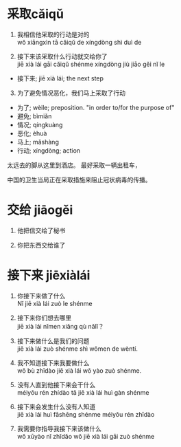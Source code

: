 # 采取cǎiqǔ

1. 我相信他采取的行动是对的\
wǒ xiāngxìn tā cǎiqǔ de xíngdòng shì duì de

2. 接下来该采取什么行动就交给你了\
jiē xià lái gāi cǎiqǔ shénme xíngdòng jiù jiāo gěi nǐ le

- 接下来; jiē xià lái; the next step

3. 为了避免情况恶化，我们马上采取了行动

- 为了; wèile; preposition. "in order to/for the purpose of"
- 避免; bìmiǎn
- 情况; qíngkuàng
- 恶化; èhuà
- 马上; mǎshàng
- 行动; xíngdòng; action


太远去的脚从这里到酒店。 最好采取一辆出租车，

中国的卫生当局正在采取措施来阻止冠状病毒的传播。

# 交给 jiāogěi

1. 他把信交给了秘书

2. 你把东西交给谁了

# 接下来 jiēxiàlái

1. 你接下来做了什么\
Nǐ jiē xià lái zuò le shénme

2. 接下来你们想去哪里\
jiē xià lái nǐmen xiǎng qù nǎlǐ？

3. 接下来做什么是我们的问题\
jiē xià lái zuò shénme shì wǒmen de wèntí.

4. 我不知道接下来我要做什么\
wǒ bù zhīdào jiē xià lái wǒ yào zuò shénme.

5. 没有人直到他接下来会干什么\
méiyǒu rén zhídào tā jiē xià lái huì gàn shénme

6. 接下来会发生什么没有人知道\
jiē xià lái huì fāshēng shénme méiyǒu rén zhīdào

7. 我需要你指导我接下来该做什么\
wǒ xūyào nǐ zhǐdǎo wǒ jiē xià lái gāi zuò shénme
